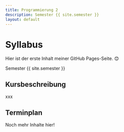 ```yaml
---
title: Programmierung 2
description: Semester {{ site.semester }}
layout: default
---
```


# Syllabus
Hier ist der erste Inhalt meiner GitHub Pages-Seite. 😊

Semester {{ site.semester }}
## Kursbeschreibung
xxx

## Terminplan
Noch mehr Inhalte hier!